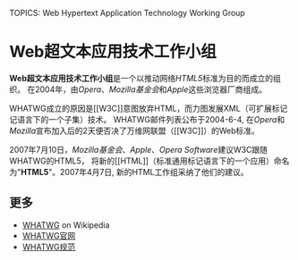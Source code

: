 TOPICS: Web Hypertext Application Technology Working Group

# Web超文本应用技术工作小组

**Web超文本应用技术工作小组**是一个以推动网络*HTML5*标准为目的而成立的组织。
在2004年，由*Opera*、*Mozilla基金会*和*Apple*这些浏览器厂商组成。

WHATWG成立的原因是[[W3C]]意图放弃HTML，而力图发展XML（可扩展标记记语言下的一个子集）技术。
WHATWG邮件列表公布于2004-6-4, 在*Opera*和*Mozilla*宣布加入后的2天便否决了万维网联盟（[[W3C]]）的Web标准。

2007年7月10日，*Mozilla基金会*、*Apple*、*Opera Software*建议W3C跟随WHATWG的HTML5，
将新的[[HTML]]（标准通用标记语言下的一个应用）命名为"**HTML5**"。2007年4月7日, 新的HTML工作组采纳了他们的建议。

## 更多

- [WHATWG](https://en.wikipedia.org/wiki/WHATWG) on Wikipedia
- [WHATWG官网](https://whatwg.org/)
- [WHATWG规范](https://spec.whatwg.org/)
